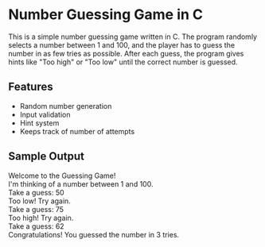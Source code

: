 # Number Guessing Game in C

This is a simple number guessing game written in C. The program randomly selects a number between 1 and 100, and the player has to guess the number in as few tries as possible. After each guess, the program gives hints like "Too high" or "Too low" until the correct number is guessed.

## Features

- Random number generation
- Input validation
- Hint system
- Keeps track of number of attempts

## Sample Output
Welcome to the Guessing Game!
<br>
I'm thinking of a number between 1 and 100.
<br>
Take a guess: 50
<br>
Too low! Try again.
<br>
Take a guess: 75
<br>
Too high! Try again.
<br>
Take a guess: 62
<br>
Congratulations! You guessed the number in 3 tries.

